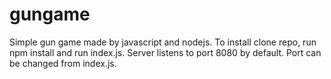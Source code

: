 # gungame
Simple gun game made by javascript and nodejs.
To install clone repo, run npm install and run index.js. 
Server listens to port 8080 by default. Port can be changed from index.js.
